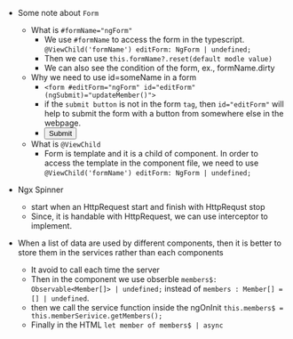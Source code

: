 - Some note about `Form`
    - What is `#formName="ngForm"`
        - We use `#formName` to access the form in the typescript. `@ViewChild('formName') editForm: NgForm | undefined;` 
        - Then we can use `this.formName?.reset(default modle value)`
        - We can also see the condition of the form, ex., formName.dirty
    - Why we need to use id=someName in a form
        - `<form #editForm="ngForm" id="editForm" (ngSubmit)="updateMember()">`
        - if the `submit button` is not in the form `tag`, then `id="editForm"` will help to submit the form with a button from somewhere else in the webpage. 
        - <button type="submit" form="editForm">Submit</button> 
    - What is `@ViewChild` 
        - Form is template and it is a child of component. In order to access the template in the component file, we need to use `@ViewChild('formName') editForm: NgForm | undefined;` 

- Ngx Spinner
    - start when an HttpRequest start and finish with HttpRequst stop
    - Since, it is handable with HttpRequest, we can use interceptor to implement.

- When a list of data are used by different components, then it is better to store them in the services rather than each components
    - It avoid to call each time the server
    - Then in the component we use obserble `members$: Observable<Member[]> | undefined;` instead of `members : Member[] = [] | undefined`.
    - then we call the service function inside the ngOnInit `this.members$ = this.memberSerivice.getMembers();`
    - Finally in the HTML `let member of members$ | async`



